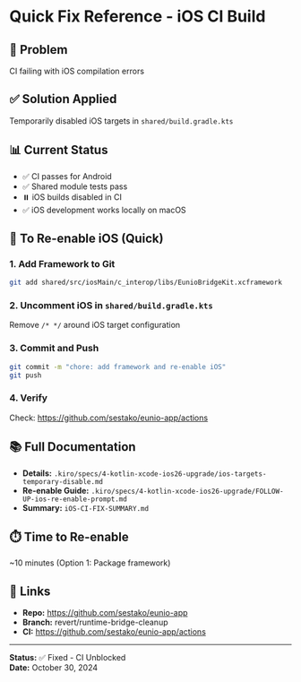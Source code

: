 # Quick Fix Reference - iOS CI Build

## 🎯 Problem
CI failing with iOS compilation errors

## ✅ Solution Applied
Temporarily disabled iOS targets in `shared/build.gradle.kts`

## 📊 Current Status
- ✅ CI passes for Android
- ✅ Shared module tests pass
- ⏸️ iOS builds disabled in CI
- ✅ iOS development works locally on macOS

## 🚀 To Re-enable iOS (Quick)

### 1. Add Framework to Git
```bash
git add shared/src/iosMain/c_interop/libs/EunioBridgeKit.xcframework
```

### 2. Uncomment iOS in `shared/build.gradle.kts`
Remove `/* */` around iOS target configuration

### 3. Commit and Push
```bash
git commit -m "chore: add framework and re-enable iOS"
git push
```

### 4. Verify
Check: https://github.com/sestako/eunio-app/actions

## 📚 Full Documentation
- **Details:** `.kiro/specs/4-kotlin-xcode-ios26-upgrade/ios-targets-temporary-disable.md`
- **Re-enable Guide:** `.kiro/specs/4-kotlin-xcode-ios26-upgrade/FOLLOW-UP-ios-re-enable-prompt.md`
- **Summary:** `iOS-CI-FIX-SUMMARY.md`

## ⏱️ Time to Re-enable
~10 minutes (Option 1: Package framework)

## 🔗 Links
- **Repo:** https://github.com/sestako/eunio-app
- **Branch:** revert/runtime-bridge-cleanup
- **CI:** https://github.com/sestako/eunio-app/actions

---

**Status:** ✅ Fixed - CI Unblocked  
**Date:** October 30, 2024
